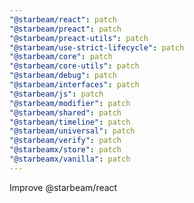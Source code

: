 ```yaml
---
"@starbeam/react": patch
"@starbeam/preact": patch
"@starbeam/preact-utils": patch
"@starbeam/use-strict-lifecycle": patch
"@starbeam/core": patch
"@starbeam/core-utils": patch
"@starbeam/debug": patch
"@starbeam/interfaces": patch
"@starbeam/js": patch
"@starbeam/modifier": patch
"@starbeam/shared": patch
"@starbeam/timeline": patch
"@starbeam/universal": patch
"@starbeam/verify": patch
"@starbeamx/store": patch
"@starbeamx/vanilla": patch
---
```


Improve @starbeam/react
